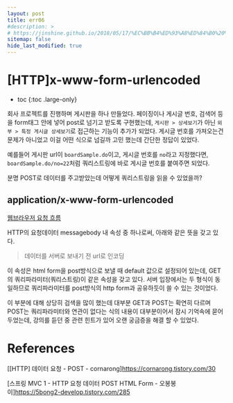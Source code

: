 ```yaml
---
layout: post
title: err06
#description: >
# https://jinshine.github.io/2018/05/17/%EC%BB%B4%ED%93%A8%ED%84%B0%20%EA%B8%B0%EC%B4%88/%EB%A9%94%EB%AA%A8%EB%A6%AC%EA%B5%AC%EC%A1%B0/
sitemap: false
hide_last_modified: true
---
```

# [HTTP]x-www-form-urlencoded

* toc
{:toc .large-only}

회사 프로젝트를 진행하며 게시판을 하나 만들었다. 페이징이나 게시글 번호, 검색어 등을 form태그 안에 넣어 post로 넘기고 받도록 구현했는데, `게시판 > 상세보기`가 아닌 `외부 > 특정 게시글 상세보기`로 접근하는 기능이 추가가 되었다.
게시글 번호를 가져오는건 문제가 아니었고 이걸 어떤 식으로 넘길까 고민 했는데 간단한 정답이 있었다.

예를들어 게시판 url이 `boardSample.do`이고, 게시글 번호를 `no`라고 지정했다면, `boardSample.do/no=22`처럼 쿼리스트링에 바로 게시글 번호를 붙여주면 되었다.

분명 POST로 데이터를 주고받았는데 어떻게 쿼리스트링을 읽을 수 있었을까?

## application/x-www-form-urlencoded

[웹브라우저 요청 흐름](https://seouljoy.github.io/sub3http/2023-11-13-http02/#%EC%9B%B9-%EB%B8%8C%EB%9D%BC%EC%9A%B0%EC%A0%80-%EC%9A%94%EC%B2%AD-%ED%9D%90%EB%A6%84)

HTTP의 요청데이터 messagebody 내 속성 중 하나로써, 아래와 같은 뜻을 갖고 있다.

> 데이터를 서버로 보내기 전 url로 인코딩

이 속성은 html form을 post방식으로 보낼 때 default 값으로 설정되어 있는데, GET의 쿼리파라미터(쿼리스트링)이 같은 속성을 갖고 있다.
서버 입장에서는 두 형식이 동일하므로 쿼리파라미터를 post방식의 http form과 공유하듯이 쓸 수 있는 것이었다.

이 부분에 대해 상당히 검색을 많이 했는데 대부분 GET과 POST는 확연히 다르며 POST는 쿼리파라미터와 연관이 없다는 식의 내용이 대부분이어서 잠시 기억속에 묻어 두었는데, 강의를 듣던 중 관련 힌트가 있어 오랜 궁금증을 해결 할 수 있었다.

# References

[[HTTP] 데이터 요청 - POST - cornarong]https://cornarong.tistory.com/30

[스프링 MVC 1 - HTTP 요청 데이터 POST HTML Form - 오봉봉이]https://5bong2-develop.tistory.com/285
